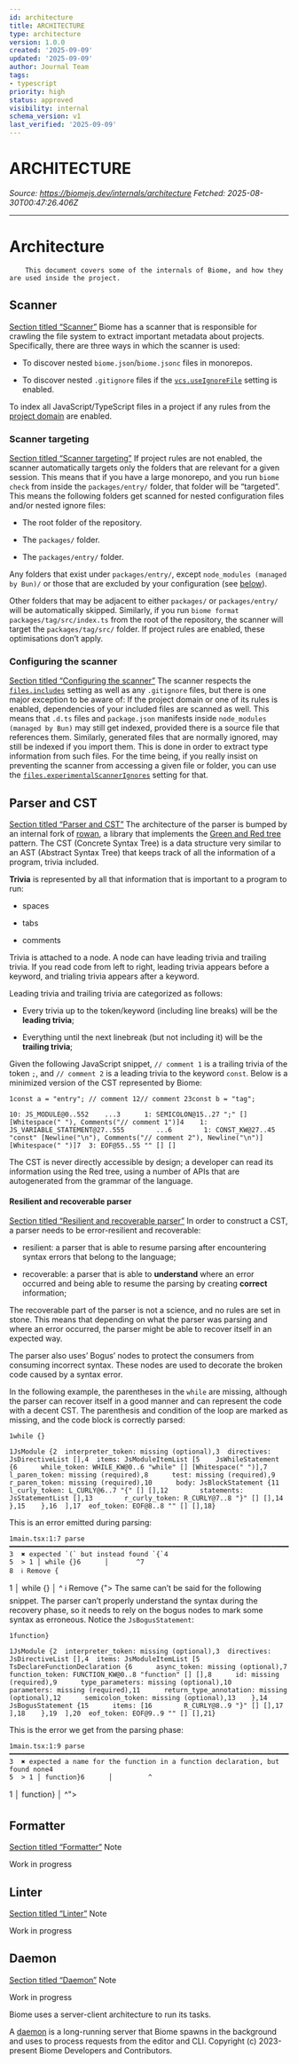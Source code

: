 ```yaml
---
id: architecture
title: ARCHITECTURE
type: architecture
version: 1.0.0
created: '2025-09-09'
updated: '2025-09-09'
author: Journal Team
tags:
- typescript
priority: high
status: approved
visibility: internal
schema_version: v1
last_verified: '2025-09-09'
---
```


# ARCHITECTURE

*Source: <https://biomejs.dev/internals/architecture>*
*Fetched: 2025-08-30T00:47:26.406Z*

***

# Architecture

```
    This document covers some of the internals of Biome, and how they are used inside the project.
```

## Scanner

[Section titled “Scanner”](#scanner)
Biome has a scanner that is responsible for crawling the file system to extract
important metadata about projects. Specifically, there are three ways in which
the scanner is used:

- To discover nested `biome.json`/`biome.jsonc` files in monorepos.

- To discover nested `.gitignore` files if the [`vcs.useIgnoreFile`](/reference/configuration/#vcsuseignorefile) setting is enabled.

To index all JavaScript/TypeScript files in a project if any rules from the
[project domain](/linter/domains/#project) are enabled.

### Scanner targeting

[Section titled “Scanner targeting”](#scanner-targeting)
If project rules are not enabled, the scanner automatically targets only the
folders that are relevant for a given session.
This means that if you have a large monorepo, and you run `biome check` from
inside the `packages/entry/` folder, that folder will be “targeted”. This means
the following folders get scanned for nested configuration files and/or nested ignore files:

- The root folder of the repository.

- The `packages/` folder.

- The `packages/entry/` folder.

Any folders that exist under `packages/entry/`, except `node_modules (managed by Bun)/` or
those that are excluded by your configuration (see
[below](#configuringthescanner)).

Other folders that may be adjacent to either `packages/` or `packages/entry/` will
be automatically skipped.
Similarly, if you run `biome format packages/tag/src/index.ts` from the root
of the repository, the scanner will target the `packages/tag/src/` folder.
If project rules are enabled, these optimisations don’t apply.

### Configuring the scanner

[Section titled “Configuring the scanner”](#configuring-the-scanner)
The scanner respects the
[`files.includes`](/reference/configuration/#filesincludes) setting as well as
any `.gitignore` files, but there is one major exception to be aware of:
If the project domain or one of its rules is enabled, dependencies of your
included files are scanned as well. This means that `.d.ts` files and
`package.json` manifests inside `node_modules (managed by Bun)` may still get indexed, provided
there is a source file that references them. Similarly, generated files that are
normally ignored, may still be indexed if you import them. This is done in order
to extract type information from such files.
For the time being, if you really insist on preventing the scanner from
accessing a given file or folder, you can use the
[`files.experimentalScannerIgnores`](/reference/configuration/#filesexperimentalscannerignores)
setting for that.

## Parser and CST

[Section titled “Parser and CST”](#parser-and-cst)
The architecture of the parser is bumped by an internal fork of [rowan](https://github.com/rust-analyzer/rowan), a library
that implements the [Green and Red tree](https://learn.microsoft.com/en-us/archive/blogs/ericlippert/persistence-facades-and-roslyns-red-green-trees) pattern.
The CST (Concrete Syntax Tree) is a data structure very similar to an AST (Abstract Syntax Tree) that keeps track of all the information of a program, trivia included.

**Trivia** is represented by all that information that is important to a program to run:

- spaces

- tabs

- comments

Trivia is attached to a node. A node can have leading trivia and trailing trivia. If you read code from left to right, leading trivia appears before a keyword, and trialing trivia appears after a keyword.

Leading trivia and trailing trivia are categorized as follows:

- Every trivia up to the token/keyword (including line breaks) will be the **leading trivia**;

- Everything until the next linebreak (but not including it) will be the **trailing trivia**;

Given the following JavaScript snippet, `// comment 1` is a trailing trivia of the token `;`, and `// comment 2` is a leading trivia to the keyword `const`. Below is a minimized version of the CST represented by Biome:

```
1const a = "entry"; // comment 12// comment 23const b = "tag";
```

```
10: JS_MODULE@0..552    ...3      1: SEMICOLON@15..27 ";" [] [Whitespace(" "), Comments("// comment 1")]4    1: JS_VARIABLE_STATEMENT@27..555        ...6        1: CONST_KW@27..45 "const" [Newline("\n"), Comments("// comment 2"), Newline("\n")] [Whitespace(" ")]7  3: EOF@55..55 "" [] []
```

The CST is never directly accessible by design; a developer can read its information using the Red tree, using a number of APIs that are autogenerated from the grammar of the language.

#### Resilient and recoverable parser

[Section titled “Resilient and recoverable parser”](#resilient-and-recoverable-parser)
In order to construct a CST, a parser needs to be error-resilient and recoverable:

- resilient: a parser that is able to resume parsing after encountering syntax errors that belong to the language;

- recoverable: a parser that is able to **understand** where an error occurred and being able to resume the parsing by creating **correct** information;

The recoverable part of the parser is not a science, and no rules are set in stone. This means that depending on what the parser was parsing and where an error occurred, the parser might be able to recover itself in an expected way.

The parser also uses’ Bogus’ nodes to protect the consumers from consuming incorrect syntax. These nodes are used to decorate the broken code caused by a syntax error.

In the following example, the parentheses in the `while` are missing, although the parser can recover itself in a good manner and can represent the code with a decent CST. The parenthesis and condition of the loop are marked as missing, and the code block is correctly parsed:

```
1while {}
```

```
1JsModule {2  interpreter_token: missing (optional),3  directives: JsDirectiveList [],4  items: JsModuleItemList [5    JsWhileStatement {6      while_token: WHILE_KW@0..6 "while" [] [Whitespace(" ")],7      l_paren_token: missing (required),8      test: missing (required),9      r_paren_token: missing (required),10      body: JsBlockStatement {11        l_curly_token: L_CURLY@6..7 "{" [] [],12        statements: JsStatementList [],13        r_curly_token: R_CURLY@7..8 "}" [] [],14      },15    },16  ],17  eof_token: EOF@8..8 "" [] [],18}
```

This is an error emitted during parsing:

```
1main.tsx:1:7 parse ━━━━━━━━━━━━━━━━━━━━━━━━━━━━━━━━━━━━━━━━━━━━━━━━━━━━━━━━━━━━━━━━━━━━━━━━━━━━━━━━━2
3  ✖ expected `(` but instead found `{`4
5  > 1 │ while {}6      │       ^7
8  ℹ Remove {
```

1 │ while {}      │       ^  ℹ Remove {">
The same can’t be said for the following snippet. The parser can’t properly understand the syntax during the recovery phase, so it needs to rely on the bogus nodes to mark some syntax as erroneous. Notice the `JsBogusStatement`:

```
1function}
```

```
1JsModule {2  interpreter_token: missing (optional),3  directives: JsDirectiveList [],4  items: JsModuleItemList [5    TsDeclareFunctionDeclaration {6      async_token: missing (optional),7      function_token: FUNCTION_KW@0..8 "function" [] [],8      id: missing (required),9      type_parameters: missing (optional),10      parameters: missing (required),11      return_type_annotation: missing (optional),12      semicolon_token: missing (optional),13    },14    JsBogusStatement {15      items: [16        R_CURLY@8..9 "}" [] [],17      ],18    },19  ],20  eof_token: EOF@9..9 "" [] [],21}
```

This is the error we get from the parsing phase:

```
1main.tsx:1:9 parse ━━━━━━━━━━━━━━━━━━━━━━━━━━━━━━━━━━━━━━━━━━━━━━━━━━━━━━━━━━━━━━━━━━━━━━━━━━━━━━━━━2
3  ✖ expected a name for the function in a function declaration, but found none4
5  > 1 │ function}6      │         ^
```

1 │ function}      │         ^">

## Formatter

[Section titled “Formatter”](#formatter)
Note

Work in progress

## Linter

[Section titled “Linter”](#linter)
Note

Work in progress

## Daemon

[Section titled “Daemon”](#daemon)
Note

Work in progress

Biome uses a server-client architecture to run its tasks.

A [daemon](https://en.wikipedia.org/wiki/Daemon_\(computing\)) is a long-running server
that Biome spawns in the background and uses to process requests from the editor and CLI.     Copyright (c) 2023-present Biome Developers and Contributors.
